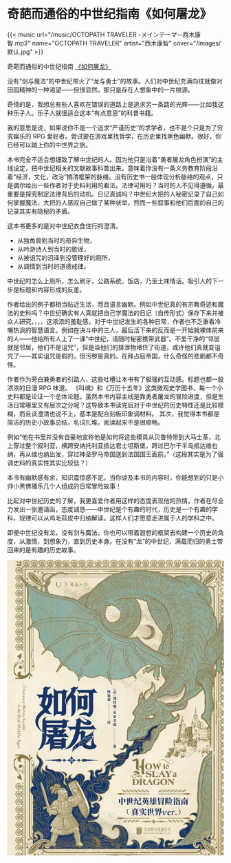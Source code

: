 # 奇葩而通俗的中世纪指南《如何屠龙》


{{< music url="/music/OCTOPATH TRAVELER -メインテーマ--西木康智.mp3" name="OCTOPATH TRAVELER" artist="西木康智" cover="/images/默认.jpg" >}}

奇葩而通俗的中世纪指南 [《如何屠龙》](https://book.douban.com/subject/36421715/)

没有“剑与魔法”的中世纪带火了“龙与勇士”的故事。人们对中世纪充满向往就像对田园精神的一种渴望——但很显然，那只是存在人想象中的一片桃源。

奇怪的是，我想总有些人喜欢在错误的道路上是追求另一条路的光辉——比如我这种乐子人。乐子人就很适合这本“有点意思”的科普书籍。

我的意思是说，如果说你不是一个追求“严谨历史”的求学者，也不是个只是为了穷究娱乐的 RPG 爱好者。尝试要在游戏里找哲学，在历史里找黑色幽默。很好，你已经可以踏上你的中世界之旅。

本书完全不适合想细致了解中世纪的人。因为他只是沿着“勇者屠龙角色扮演”的主线设定，把中世纪相关的文献故事科普出来。意味着你没有一条义务教育阶段沿着“经济，文化，政治”搞清框架的脉络。没有历史书一般体现分析脉络的观点，只是偶尔给出一些作者对于史料利用的看法。法律可用吗？当时的人不见得遵循，最重要是探究制定法律背后的动机。日记真诚吗？中世纪大把的人秘密记录了自己如何掌握魔法，大把的人感叹自己做了某种状举。然而一些叙事和他们后面的自己的记录其实有隐秘的矛盾。

这本书更多的是对中世纪衣食住行的澄清。

- 从独角兽到当时的奇异生物，
- 从吟游诗人到当时的歌谣，
- 从被诅咒的沼泽到没管理好的厕所，
- 从调情到当时的道德戒律。

中世纪的怎么上厕所，怎么刷牙，公路系统，饭店，乃至土味情话。吸引人的下一步是标题和内容形成的反差。

作者给出的例子都相当贴近生活，而且语言幽默。例如中世纪真的有宗教奇迹和魔法的史料吗？中世纪确实有人真就把自己学魔法的日记（自传形式）保存下来并被众人研究，，，，这浓浓的羞耻感。对于中世纪发生的各种日常，作者也不乏重看冷嘲热讽的智慧语言。例如在决斗中的三人，最后活下来的反而是一开始就裸体前来的人——他给所有人上了一课“中世纪，请随时秘密携带武器”。不爱干净的“邻居就是邻居，他们不是诅咒”，但是当他们的排泄物堵住了街道，或许他们真就变诅咒了——其实诅咒是假的，但污秽是真的。在拜占庭帝国，什么奇怪的悲剧都不奇怪。

作者作为旁白兼勇者的引路人，这些吐槽让本书有了极强的互动感。标题也都一股浓浓的日漫 RPG 味道。
《叫魂》和《万历十五年》这类微观史学图书，每一个小史料都是论证一个总体论题。虽然本书内容主线是靠勇者屠龙的冒险进度，但是生活日常哪里又有层次之分呢？这导致本书读完后对于中世纪的历史特性还是比较模糊，而且谈澄清也说不上，基本是配合刻板印象调材料。
其次，我觉得本书都是简洁的历史小故事总结，名词扎堆，阅读起来不是很顺畅。

例如“他在书里并没有自豪地宣称他是如何将这些模具从贝鲁特带到大马士革，北上穿过整个叙利亚，横跨安纳托利亚抵达君士坦斯堡，跨过巴尔干半岛抵达维也纳，再从维也纳出发，穿过神圣罗马帝国送到法国国王面前。”（这段其实是为了强调史料的真实性其实比较低？）

本书有幽默感有余，知识震惊感不足。当你谈及本书的内容时，你能想到的只是小帅小黑佛播乐几个人组成的日常冒险故事！

比起对中世纪历史的了解，我更喜爱作者用这样的态度表现他的热情，作者在尽全力发出一张邀请函，态度诚恳——中世纪是个有趣的时代，历史是一个有趣的学科，规律可以从鸡毛蒜皮中归纳解读。这样人们才愿意走进属于人的学科之中。

即便中世纪没有龙，没有剑与魔法，你也可以带着遐想的框架去构建一个历史的角度，从激情，到想象力，直到历史本身。在没有“龙”的中世纪，满载而归的勇士带回来的是有趣的历史故事。

![如何屠龙](/img/奇葩而通俗的中世纪指南《如何屠龙》.zh-cn-20240523110331597.webp)

